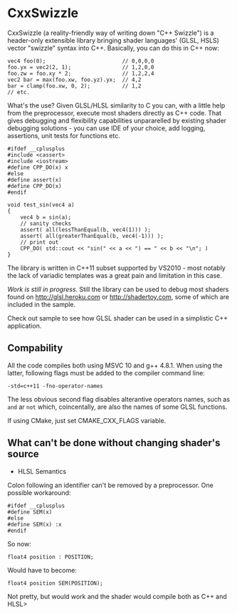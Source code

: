 CxxSwizzle
==========

CxxSwizzle (a reality-friendly way of writing down "C++ Swizzle") is a header-only extensible library bringing shader languages' (GLSL, HSLS) vector "swizzle" syntax into C++. Basically, you can do this in C++ now:

	vec4 foo(0);		 		        // 0,0,0,0
	foo.yx = vec2(2, 1); 		        // 1,2,0,0
	foo.zw = foo.xy * 2; 				// 1,2,2,4
	vec2 bar = max(foo.xw, foo.yz).yx;  // 4,2
	bar = clamp(foo.xw, 0, 2);			// 1,2	
	// etc.

What's the use? Given GLSL/HLSL similarity to C you can, with a little help from the preprocessor, execute most shaders directly as C++ code. That gives debugging and flexibility capabilities unpararelled by existing shader debugging solutions - you can use IDE of your choice, add logging, assertions, unit tests for functions etc.

	#ifdef __cplusplus
	#include <cassert>
	#include <iostream>
	#define CPP_DO(x) x
	#else
	#define assert(x)
	#define CPP_DO(x)
	#endif

	void test_sin(vec4 a)
	{
		vec4 b = sin(a);
		// sanity checks
		assert( all(lessThanEqual(b, vec4(1))) );
		assert( all(greaterThanEqual(b, vec4(-1))) );
		// print out
		CPP_DO( std::cout << "sin(" << a << ") == " << b << "\n"; )
	}


The library is written in C++11 subset supported by VS2010 - most notably the lack of variadic templates was a great pain and limitation in this case.

*Work is still in progress*. Still the library can be used to debug most shaders found on http://glsl.heroku.com or http://shadertoy.com, some of which are included in the sample.

Check out sample to see how GLSL shader can be used in a simplistic C++ application.

Compability
---------------------------------------------------

All the code compiles both using MSVC 10 and g++ 4.8.1. When using the latter, following flags must be added to the compiler command line:

	-std=c++11 -fno-operator-names

The less obvious second flag disables alterantive operators names, such as `and` ar `not` which, coincentally, are also the names of some GLSL functions.

If using CMake, just set CMAKE_CXX_FLAGS variable.

What can't be done without changing shader's source
---------------------------------------------------

* HLSL Semantics 

Colon following an identifier can't be removed by a preprocessor. One possible workaround:

	#ifdef __cplusplus
	#define SEM(x)
	#else
	#define SEM(x) :x
	#endif

So now:

	float4 position : POSITION;

Would have to become:

	float4 position SEM(POSITION);

Not pretty, but would work and the shader would compile both as C++ and HLSL>



